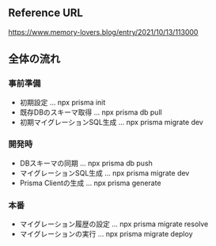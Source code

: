 ## Reference URL

https://www.memory-lovers.blog/entry/2021/10/13/113000

## 全体の流れ

### 事前準備
- 初期設定                    ... npx prisma init
- 既存DBのスキーマ取得        ... npx prisma db pull
- 初期マイグレーションSQL生成 ... npx prisma migrate dev

### 開発時
- DBスキーマの同期            ... npx prisma db push
- マイグレーションSQL生成     ... npx prisma migrate dev
- Prisma Clientの生成         ... npx prisma generate

### 本番
- マイグレーション履歴の設定  ... npx prisma migrate resolve
- マイグレーションの実行      ... npx prisma migrate deploy